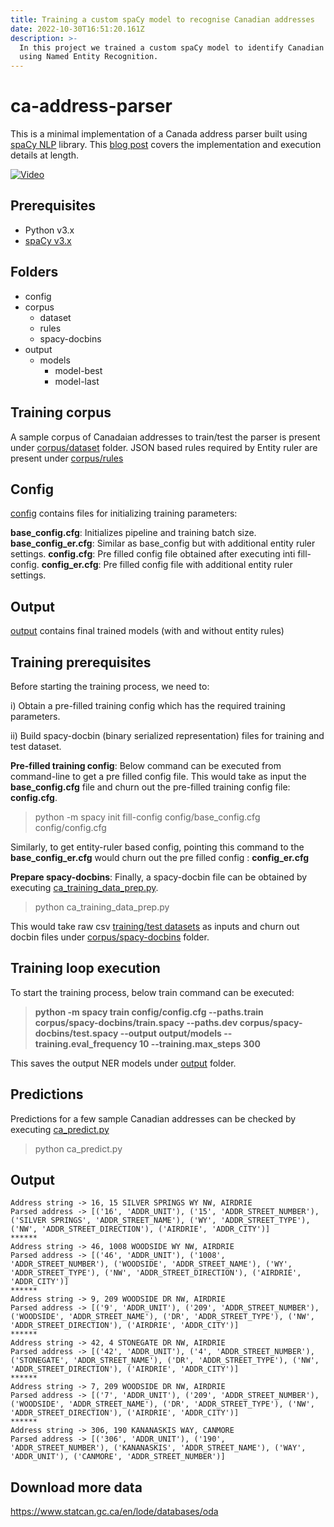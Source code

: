 ```yaml
---
title: Training a custom spaCy model to recognise Canadian addresses
date: 2022-10-30T16:51:20.161Z
description: >-
  In this project we trained a custom spaCy model to identify Canadian addresses
  using Named Entity Recognition.
---
```

# ca-address-parser

This is a minimal implementation of a Canada address parser built using [spaCy NLP](https://spacy.io/usage/spacy-101) library. This [blog post](https://www.dynamicguy.com/admin/#/collections/post/entries/training-a-custom-spacy-model-to-recognise-canadian-addresses) covers the implementation and execution details at length.

[![Video](/img/screenshot.png)](https://www.youtube.com/watch?v=ZJ99URgHJgA")

## Prerequisites

* Python v3.x
* [spaCy v3.x](https://spacy.io/usage#installation)

## Folders

* config
* corpus
  * dataset
  * rules
  * spacy-docbins
* output
  * models
    * model-best
    * model-last

## Training corpus

A sample corpus of Canadaian addresses to train/test the parser is present under [corpus/dataset](https://github.com/dynamicguy/ca-address-parser/tree/main/corpus/dataset) folder.
JSON based rules required by Entity ruler are present under [corpus/rules](<>)

## Config

[config](https://github.com/dynamicguy/ca-address-parser/tree/main/config) contains files for initializing training parameters:

**base_config.cfg**: Initializes pipeline and training batch size.
**base_config_er.cfg**: Similar as base_config but with additional entity ruler settings.
**config.cfg**: Pre filled config file obtained after executing inti fill-config.
**config_er.cfg**: Pre filled config file with additional entity ruler settings.

## Output

[output](https://github.com/dynamicguy/ca-address-parser/tree/main/output) contains final trained models (with and without entity rules)

## Training prerequisites

Before starting the training process, we need to:

i) Obtain a pre-filled training config which has the required training parameters.

ii) Build spacy-docbin (binary serialized representation) files for training and test dataset.

**Pre-filled training config**:   Below command can be executed from command-line to get a pre filled config file. This would take as input the **base_config.cfg** file and churn out the pre-filled training config file: **config.cfg**.

> python -m spacy init fill-config config/base_config.cfg config/config.cfg

Similarly, to get entity-ruler based config, pointing this command to the **base_config_er.cfg** would churn out the pre filled config : **config_er.cfg**

**Prepare spacy-docbins**: Finally, a spacy-docbin file can be obtained by executing [ca_training_data_prep.py](https://github.com/dynamicguy/ca-address-parser/blob/main/ca_training_data_prep.py).

> python ca_training_data_prep.py

This would take raw csv [training/test datasets](https://github.com/dynamicguy/ca-address-parser/tree/main/corpus/dataset) as inputs and churn out docbin files under [corpus/spacy-docbins](https://github.com/dynamicguy/ca-address-parser/tree/main/corpus/spacy-docbins) folder.

## Training loop execution

To start the training process, below train command can be executed:

> **python -m spacy train config/config.cfg --paths.train corpus/spacy-docbins/train.spacy --paths.dev corpus/spacy-docbins/test.spacy --output output/models --training.eval_frequency 10 --training.max_steps 300**

This saves the output NER models under [output](https://github.com/dynamicguy/ca-address-parser/tree/main/output) folder.

## Predictions

Predictions for a few sample Canadian addresses can be checked by executing [ca_predict.py](https://github.com/dynamicguy/ca-address-parser/blob/main/ca_predict.py)

> python ca_predict.py

## Output

```
Address string -> 16, 15 SILVER SPRINGS WY NW, AIRDRIE
Parsed address -> [('16', 'ADDR_UNIT'), ('15', 'ADDR_STREET_NUMBER'), ('SILVER SPRINGS', 'ADDR_STREET_NAME'), ('WY', 'ADDR_STREET_TYPE'), ('NW', 'ADDR_STREET_DIRECTION'), ('AIRDRIE', 'ADDR_CITY')]
******
Address string -> 46, 1008 WOODSIDE WY NW, AIRDRIE
Parsed address -> [('46', 'ADDR_UNIT'), ('1008', 'ADDR_STREET_NUMBER'), ('WOODSIDE', 'ADDR_STREET_NAME'), ('WY', 'ADDR_STREET_TYPE'), ('NW', 'ADDR_STREET_DIRECTION'), ('AIRDRIE', 'ADDR_CITY')]
******
Address string -> 9, 209 WOODSIDE DR NW, AIRDRIE
Parsed address -> [('9', 'ADDR_UNIT'), ('209', 'ADDR_STREET_NUMBER'), ('WOODSIDE', 'ADDR_STREET_NAME'), ('DR', 'ADDR_STREET_TYPE'), ('NW', 'ADDR_STREET_DIRECTION'), ('AIRDRIE', 'ADDR_CITY')]
******
Address string -> 42, 4 STONEGATE DR NW, AIRDRIE
Parsed address -> [('42', 'ADDR_UNIT'), ('4', 'ADDR_STREET_NUMBER'), ('STONEGATE', 'ADDR_STREET_NAME'), ('DR', 'ADDR_STREET_TYPE'), ('NW', 'ADDR_STREET_DIRECTION'), ('AIRDRIE', 'ADDR_CITY')]
******
Address string -> 7, 209 WOODSIDE DR NW, AIRDRIE
Parsed address -> [('7', 'ADDR_UNIT'), ('209', 'ADDR_STREET_NUMBER'), ('WOODSIDE', 'ADDR_STREET_NAME'), ('DR', 'ADDR_STREET_TYPE'), ('NW', 'ADDR_STREET_DIRECTION'), ('AIRDRIE', 'ADDR_CITY')]
******
Address string -> 306, 190 KANANASKIS WAY, CANMORE
Parsed address -> [('306', 'ADDR_UNIT'), ('190', 'ADDR_STREET_NUMBER'), ('KANANASKIS', 'ADDR_STREET_NAME'), ('WAY', 'ADDR_UNIT'), ('CANMORE', 'ADDR_STREET_NUMBER')]
```

## Download more data

<https://www.statcan.gc.ca/en/lode/databases/oda>
